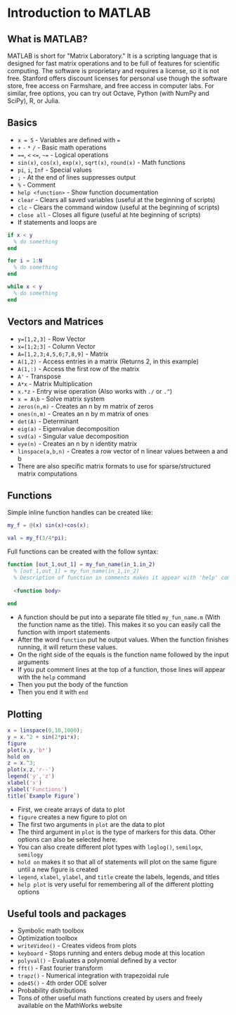 # Introduction to MATLAB

## What is MATLAB?
MATLAB is short for "Matrix Laboratory." It is a scripting language that is designed for fast matrix operations and to be full of features for scientific computing. The software is proprietary and requires a license, so it is not free. Stanford offers discount licenses for personal use though the software store, free access on Farmshare, and free access in computer labs. For similar, free options, you can try out Octave, Python (with NumPy and SciPy), R, or Julia.

## Basics
* `x = 5` - Variables are defined with `=`
* `+` `-` `*` `/` - Basic math operations
* `==`, `<` `<=`, `~=` - Logical operations
* `sin(x)`, `cos(x)`, `exp(x)`, `sqrt(x)`, `round(x)` - Math functions
* `pi`, `i`, `Inf` - Special values
* `;` - At the end of lines suppresses output
* `%` - Comment
* `help <function>` - Show function documentation
* `clear` - Clears all saved variables (useful at the beginning of scripts)
* `clc` - Clears the command window (useful at the beginning of scripts)
* `close all` - Closes all figure (useful at hte beginning of scripts)
* If statements and loops are 
```matlab
if x < y
  % do something
end

for i = 1:N
  % do something
end

while x < y
  % do something
end
```

## Vectors and Matrices
* `y=[1,2,3]` - Row Vector
* `x=[1;2;3]` - Column Vector
* `A=[1,2,3;4,5,6;7,8,9]` - Matrix
* `A(1,2)` - Access entries in a matrix (Returns 2, in this example)
* `A(1,:)` - Access the first row of the matrix
* `A'` - Transpose
* `A*x` - Matrix Multiplication
* `x.*z` - Entry wise operation (Also works with `./` or `.^`)
* `x = A\b` - Solve matrix system
* `zeros(n,m)` - Creates an n by m matrix of zeros
* `ones(n,m)` - Creates an n by m matrix of ones
* `det(A)` - Determinant
* `eig(a)` - Eigenvalue decomposition
* `svd(a)` - Singular value decomposition
* `eye(n)` - Creates an n by n identity matrix
* `linspace(a,b,n)` - Creates a row vector of n linear values between a and b
* There are also specific matrix formats to use for sparse/structured matrix computations

## Functions
Simple inline function handles can be created like:
```matlab
my_f = @(x) sin(x)+cos(x);

val = my_f(3/4*pi);
```

Full functions can be created with the follow syntax:
```matlab
function [out_1,out_1] = my_fun_name(in_1,in_2)
  % [out_1,out_1] = my_fun_name(in_1,in_2)
  % Description of function in comments makes it appear with 'help' command
  
  <function body>
  
end
```
* A function should be put into a separate file titled `my_fun_name.m` (With the function name as the title). This makes it so you can easily call the function with import statements
* After the word `function` put he output values. When the function finishes running, it will return these values.
* On the right side of the equals is the function name followed by the input arguments
* If you put comment lines at the top of a function, those lines will appear with the `help` command
* Then you put the body of the function 
* Then you end it with `end`

## Plotting
```matlab
x = linspace(0,10,1000);
y = x.^2 + sin(2*pi*x);
figure
plot(x,y,'b*')
hold on
z = x.^3;
plot(x,z,'r--')
legend('y','z')
xlabel('x')
ylabel('Functions')
title(`Example Figure`)
```
* First, we create arrays of data to plot
* `figure` creates a new figure to plot on
* The first two arguments in `plot` are the data to plot
* The third argument in `plot` is the type of markers for this data. Other options can also be selected here.
* You can also create different plot types with `loglog()`, `semilogx`, `semilogy`
* `hold on` makes it so that all of statements will plot on the same figure until a new figure is created
* `legend`, `xlabel`, `ylabel`, and `title` create the labels, legends, and titles
* `help plot` is very useful for remembering all of the different plotting options

## Useful tools and packages
* Symbolic math toolbox
* Optimization toolbox 
* `writeVideo()` - Creates videos from plots
* `keyboard` - Stops running and enters debug mode at this location
* `polyval()` - Evaluates a polynomial defined by a vector
* `fft()` - Fast fourier transform
* `trapz()` - Numerical integration with trapezoidal rule
* `ode45()` - 4th order ODE solver
* Probability distributions
* Tons of other useful math functions created by users and freely available on the MathWorks website
